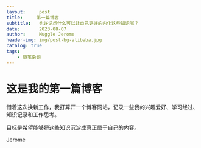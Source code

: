 ```yaml
---
layout:     post
title:     第一篇博客
subtitle:   也许记点什么可以让自己更好的内化这些知识呢？
date:       2023-08-07
author:     Muggle Jerome
header-img: img/post-bg-alibaba.jpg
catalog: true
tags:
    - 随笔杂谈
---
```


# 这是我的第一篇博客

借着这次换新工作，我打算开一个博客网站，记录一些我的兴趣爱好、学习经过、知识记录和工作思考。

目标是希望能够将这些知识沉淀成真正属于自己的内容。

Jerome
